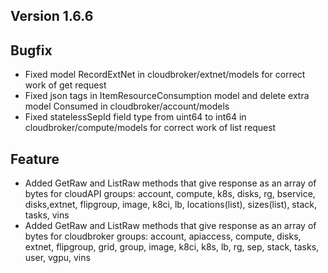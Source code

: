 ## Version 1.6.6

## Bugfix
- Fixed model RecordExtNet in cloudbroker/extnet/models for correct work of get request
- Fixed json tags in ItemResourceConsumption model and delete extra model Consumed in cloudbroker/account/models
- Fixed statelessSepId field type from uint64 to int64 in cloudbroker/compute/models for correct work of list request

## Feature
- Added GetRaw and ListRaw methods that give response as an array of bytes for cloudAPI groups: account, compute, k8s, disks, rg, bservice, disks,extnet, flipgroup, image, k8ci, lb, locations(list), sizes(list), stack, tasks, vins
- Added GetRaw and ListRaw methods that give response as an array of bytes for cloudbroker groups: account, apiaccess, compute, disks, extnet, flipgroup, grid, group, image, k8ci, k8s, lb, rg, sep, stack, tasks, user, vgpu, vins